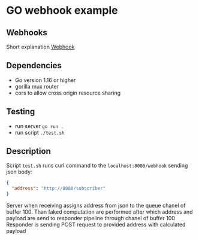 # GO webhook example

## Webhooks

Short explanation [Webhook](https://en.wikipedia.org/wiki/Webhook)

## Dependencies

- Go version 1.16 or higher
- gorilla mux router
- cors to allow cross origin resource sharing

## Testing

- run server `go run .`
- run script `./test.sh`

## Description

Script `test.sh` runs curl command to the `localhost:8080/webhook` sending json body:

```json
{
  "address": "http://8080/subscriber"
}
```

Server when receiving assigns address from json to the queue chanel of buffer 100.
Than faked computation are performed after which address and payload are send to responder pipeline through chanel of buffer 100
Responder is sending POST request to provided address with calculated payload
